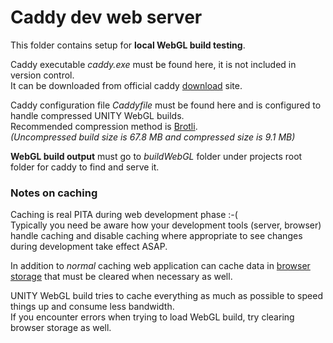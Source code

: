 # Caddy dev web server

This folder contains setup for **local WebGL build testing**.

Caddy executable _caddy.exe_ must be found here, it is not included in version control.  
It can be downloaded from official caddy [download](https://caddyserver.com/download) site.

Caddy configuration file _Caddyfile_ must be found here and is configured to handle compressed UNITY WebGL builds.  
Recommended compression method is [Brotli](https://en.wikipedia.org/wiki/Brotli).  
_(Uncompressed build size is 67.8 MB and compressed size is 9.1 MB)_

**WebGL build output** must go to _buildWebGL_ folder under projects root folder for caddy to find and serve it.

### Notes on caching

Caching is real PITA during web development phase :-(  
Typically you need be aware how your development tools (server, browser) handle caching and disable caching where appropriate to see changes during development take effect ASAP.

In addition to _normal_ caching web application can cache data in [browser storage](https://developer.mozilla.org/en-US/docs/Web/API/Web_Storage_API) that must be cleared when necessary as well.

UNITY WebGL build tries to cache everything as much as possible to speed things up and consume less bandwidth.  
If you encounter errors when trying to load WebGL build, try clearing browser storage as well.
